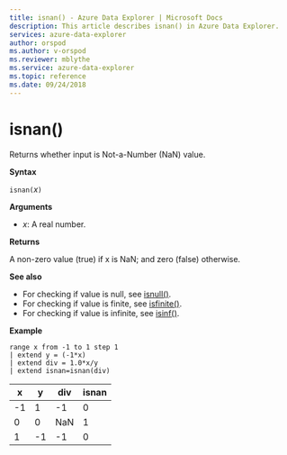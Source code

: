 ```yaml
---
title: isnan() - Azure Data Explorer | Microsoft Docs
description: This article describes isnan() in Azure Data Explorer.
services: azure-data-explorer
author: orspod
ms.author: v-orspod
ms.reviewer: mblythe
ms.service: azure-data-explorer
ms.topic: reference
ms.date: 09/24/2018
---
```

# isnan()

Returns whether input is Not-a-Number (NaN) value.  

**Syntax**

`isnan(`*x*`)`

**Arguments**

* *x*: A real number.

**Returns**

A non-zero value (true) if x is NaN; and zero (false) otherwise.

**See also**

* For checking if value is null, see [isnull()](isnullfunction.md).
* For checking if value is finite, see [isfinite()](isfinitefunction.md).
* For checking if value is infinite, see [isinf()](isinffunction.md).

**Example**

```kusto
range x from -1 to 1 step 1
| extend y = (-1*x) 
| extend div = 1.0*x/y
| extend isnan=isnan(div)
```

|x|y|div|isnan|
|---|---|---|---|
|-1|1|-1|0|
|0|0|NaN|1|
|1|-1|-1|0|